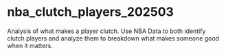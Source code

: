 # nba_clutch_players_202503
Analysis of what makes a player clutch. Use NBA Data to both identify clutch players and analyze them to breakdown what makes someone good when it matters. 
